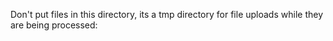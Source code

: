 Don't put files in this directory, its a tmp directory for file uploads while they are being processed:
